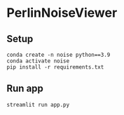 # PerlinNoiseViewer
## Setup
```
conda create -n noise python==3.9
conda activate noise
pip install -r requirements.txt
```
## Run app
```
streamlit run app.py   
```